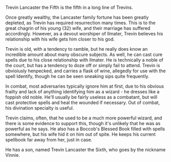 Trevin Lancaster the Fifth is the fifth in a long line of Trevins.

Once greatly wealthy, the Lancaster family fortune has been greatly depleted, as Trevin has required resurrection many times.  This is to the great chagrin of his young (32) wife, and their marriage has suffered accordingly.  However, as a devout worshiper of Ilmater, Trevin believes his relationship with his wife gets him closer to his god.

Trevin is old, with a tendency to ramble, but he really does know an incredible amount about many obscure subjects.  As well, he can cast cure spells due to his close relationship with Ilmater.  He is technically a noble of the court, but has a tendency to doze off or simply fail to attend.  Trevin is obvioiusly henpecked, and carries a flask of wine, allegedly for use with the spell Identify, though he can be seen sneaking sips quite frequently.

In combat, most adversaries typically ignore him at first, due to his obvious frailty and lack of anything identifying him as a wizard - he dresses like a foppish old noble.  He'll usually be fairly useless as a combatant, but will cast protective spells and heal the wounded if necessary.  Out of combat, his divination specialty is useful.

Trevin claims, often, that he used to be a much more powerful wizard, and there is some evidence to support this, though it's unlikely that he was as powerful as he says.   He also has a Boccob's Blessed Book filled with spells somewhere, but his wife hid it on him out of spite.  He keeps his current spellbook far away from her, just in case.

He has a son, named Trevin Lancaster the Sixth, who goes by the nickname Vinnie.
